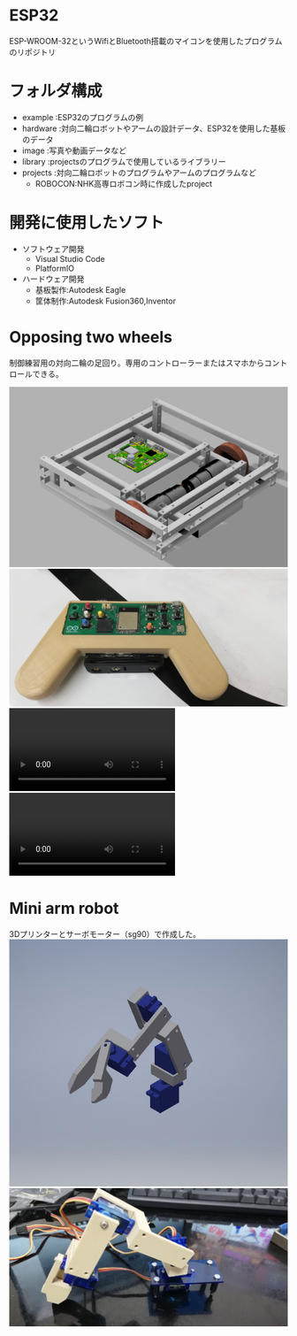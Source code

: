 # ESP32
ESP-WROOM-32というWifiとBluetooth搭載のマイコンを使用したプログラムのリポジトリ
# フォルダ構成
- example  :ESP32のプログラムの例
- hardware :対向二輪ロボットやアームの設計データ、ESP32を使用した基板のデータ
- image    :写真や動画データなど
- library  :projectsのプログラムで使用しているライブラリー
- projects :対向二輪ロボットのプログラムやアームのプログラムなど
  - ROBOCON:NHK高専ロボコン時に作成したproject
# 開発に使用したソフト
- ソフトウェア開発
  - Visual Studio Code
  - PlatformIO
- ハードウェア開発
  - 基板製作:Autodesk Eagle
  - 筐体制作:Autodesk Fusion360,Inventor
# Opposing two wheels
制御練習用の対向二輪の足回り。専用のコントローラーまたはスマホからコントロールできる。

![設計データ](/image/二輪足回り.png)
![コントローラー](/image/コントローラー.jpg)
![ライントレース](/image/ライントレース.mp4)
![台形制御](/image/台形制御.mp4)
# Mini arm robot
3Dプリンターとサーボモーター（sg90）で作成した。
![設計データ](/image/アーム設計.jpg)
![アーム](/image/アーム実物.jpg)
